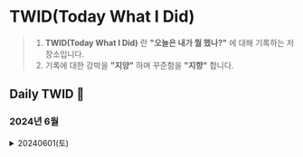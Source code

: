 # TWID(Today What I Did)
> 1. __TWID(Today What I Did)__ 란 __"오늘은 내가 뭘 했나?"__ 에 대해 기록하는 저장소입니다.
> 2. 기록에 대한 강박을 __"지양"__ 하며 꾸준함을 __"지향"__ 합니다.

## Daily TWID 🐢
### 2024년 6월

<!-- 2024년 6월 1일 -->
<details>
<summary>20240601(토)</summary>

* __(개인프로젝트)__
  * TWID Repository 개설
    *  __목적__ : 하루동안 뭘 배웠는지에 대해서 기록하기 위함

* __(대외활동)__ 
  * 현대모비스 임팩트 아이디어 챌린지
    * __목적__ : 학비 벌기
    *  __경과__ : 아이디어 발굴 및 구체화 작업

* __(개인일정)__
  * 결혼식 참석 및 축가
  * 일본 여행 계획짜기

</details>

<!-- 2024년 6월 2일
<details>
<summary>20240602(일)</summary>

* __(개인프로젝트)__ TWID Repository 개설
  *  __목적__ : 하루동안 뭘 배웠는지에 대해서 기록하기 위함

* __(대외활동)__ 현대모비스 임팩트 아이디어 챌린지
  *  __목적__ : 학비 벌기
  *  __경과__ : 아이디어 발굴 및 구체화 작업

</details>
 -->

